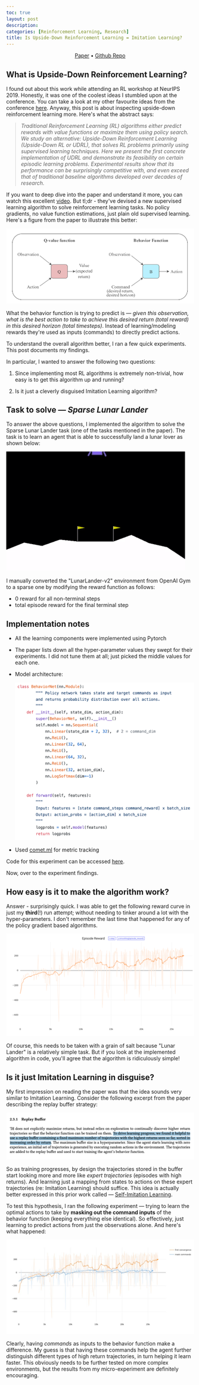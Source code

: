 ```yaml
---
toc: true
layout: post
description:
categories: [Reinforcement Learning, Research]
title: Is Upside-Down Reinforcement Learning = Imitation Learning?
---
```


<p align="center">
<a href="https://arxiv.org/abs/1912.02877">Paper</a>
•  
<a href="https://github.com/bprabhakar/upside-down-reinforcement-learning">Github Repo</a>
</p>

## What is Upside-Down Reinforcement Learning?

I found out about this work while attending an RL workshop at NeurIPS 2019. Honestly, it was one of the coolest ideas I stumbled upon at the conference. You can take a look at my other favourite ideas from the conference [here](https://bprabhakar.github.io/2020/02/05/neurips.html). Anyway, this post is about inspecting upside-down reinforcement learning more. Here's what the abstract says:

> *Traditional Reinforcement Learning (RL) algorithms either predict rewards with value functions or maximize them using policy search. We study an alternative: Upside-Down Reinforcement Learning (Upside-Down RL or UDRL), that solves RL problems primarily using supervised learning techniques. Here we present the first concrete implementation of UDRL and demonstrate its feasibility on certain episodic learning problems. Experimental results show that its performance can be surprisingly competitive with, and even exceed that of traditional baseline algorithms developed over decades of research.*

If you want to deep dive into the paper and understand it more, you can watch this excellent [video](https://www.youtube.com/watch?v=RrvC8YW0pT0). But tl;dr - they've devised a new supervised learning algorithm to solve reinforcement learning tasks. No policy gradients, no value function estimations, just plain old supervised learning. Here's a figure from the paper to illustrate this better:

![Untitled](images/udrl/Untitled.png)

What the behavior function is trying to predict is — *given this observation, what is the best action to take to achieve this desired return (total reward) in this desired horizon (total timesteps)*. Instead of learning/modeling rewards they're used as inputs (commands) to directly predict actions. 




To understand the overall algorithm better, I ran a few quick experiments. This post documents my findings.

In particular, I wanted to answer the following two questions:

1. Since implementing most RL algorithms is extremely non-trivial, how easy is to get this algorithm up and running?

2. Is it just a cleverly disguised Imitation Learning algorithm?




## Task to solve — *Sparse Lunar Lander*

To answer the above questions, I implemented the algorithm to solve the Sparse Lunar Lander task (one of the tasks mentioned in the paper). The task is to learn an agent that is able to successfully land a lunar lover as shown below:

![Is%20Upside%20Down%20Reinforcement%20Learning%20Imitation%20Le/lunar-lander-demo.gif](../images/udrl/lunar-lander-demo.gif)

I manually converted the "LunarLander-v2" environment from OpenAI Gym to a sparse one by modifying the reward function as follows:

- 0 reward for all non-terminal steps
- total episode reward for the final terminal step

## Implementation notes

- All the learning components were implemented using Pytorch
- The paper lists down all the hyper-parameter values they swept for their experiments. I did not tune them at all; just picked the middle values for each one.
- Model architecture:

    ![Is%20Upside%20Down%20Reinforcement%20Learning%20Imitation%20Le/Untitled%201.png](../images/udrl/NN.png)

- Used [comet.ml](http://comet.ml/) for metric tracking

Code for this experiment can be accessed [here](https://github.com/bprabhakar/upside-down-reinforcement-learning).

Now, over to the experiment findings.

## How easy is it to make the algorithm work?

Answer - surprisingly quick. I was able to get the following reward curve in just my **third**(!) run attempt; without needing to tinker around a lot with the hyper-parameters. I don't remember the last time that happened for any of the policy gradient based algorithms.

![Is%20Upside%20Down%20Reinforcement%20Learning%20Imitation%20Le/sparse_lunar_lander.png](../images/udrl/sparse_lunar_lander.png)

Of course, this needs to be taken with a grain of salt because "Lunar Lander" is a relatively simple task. But if you look at the implemented algorithm in code, you'll agree that the algorithm is ridiculously simple!

## Is it just Imitation Learning in disguise?

My first impression on reading the paper was that the idea sounds very similar to Imitation Learning. Consider the following excerpt from the paper describing the replay buffer strategy:

![Is%20Upside%20Down%20Reinforcement%20Learning%20Imitation%20Le/Untitled%202.png](../images/udrl/replay_buffer.png)

So as training progresses, by design the trajectories stored in the buffer start looking more and more like *expert trajectories* (episodes with high returns). And learning just a mapping from states to actions on these expert trajectories (re: Imitation Learning) should suffice. This idea is actually better expressed in this prior work called — [Self-Imitation Learning](https://arxiv.org/abs/1806.05635).

To test this hypothesis, I ran the following experiment — trying to learn the optimal actions to take by **masking out the command inputs** of the behavior function (keeping everything else identical). So effectively, just learning to predict actions from just the observations alone. And here's what happened:

![Is%20Upside%20Down%20Reinforcement%20Learning%20Imitation%20Le/sparse_lunar_lander_masked_cmd.jpeg](../images/udrl/sparse_lunar_lander_masked_cmd.jpeg)

Clearly, having *commands* as inputs to the behavior function make a difference. My guess is that having these commands help the agent further distinguish different types of high return trajectories, in turn helping it learn faster. This obviously needs to be further tested on more complex environments, but the results from my micro-experiment are definitely encouraging.
